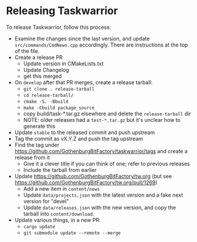 # Releasing Taskwarrior

To release Taskwarrior, follow this process:

- Examine the changes since the last version, and update `src/commands/CmdNews.cpp` accordingly.
  There are instructions at the top of the file.
- Create a release PR
    - Update version in CMakeLists.txt
    - Update Changelog
    - get this merged
- On `develop` after that PR merges, create a release tarball:
  - `git clone . release-tarball`
  - `cd release-tarball/`
  - `cmake -S. -Bbuild`
  - `make -Cbuild package_source`
  - copy build/task-*.tar.gz elsewhere and delete the `release-tarball` dir
  - NOTE: older releases had a `test-*.tar.gz` but it's unclear how to generate this
- Update `stable` to the released commit and push upstream
- Tag the commit as vX.Y.Z and push the tag upstream
- Find the tag under https://github.com/GothenburgBitFactory/taskwarrior/tags and create a release from it
  - Give it a clever title if you can think of one; refer to previous releases
  - Include the tarball from earlier
- Update https://github.com/GothenburgBitFactory/tw.org (but see https://github.com/GothenburgBitFactory/tw.org/pull/1269)
  - Add a new item in `content/news`
  - Update `data/projects.json` with the latest version and a fake next version for "devel"
  - Update `data/releases.json` with the new version, and copy the tarball into `content/download`.
- Update various things, in a new PR:
  - `cargo update`
  - `git submodule update --remote --merge`
